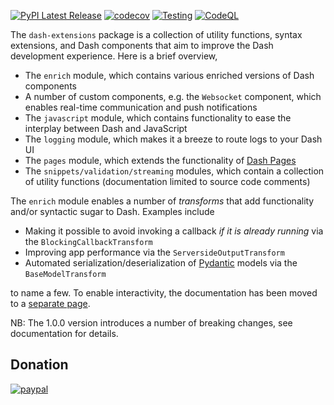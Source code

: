 [![PyPI Latest Release](https://img.shields.io/pypi/v/dash-extensions.svg)](https://pypi.org/project/dash-extensions/)
[![codecov](https://img.shields.io/codecov/c/github/thedirtyfew/dash-extensions?logo=codecov)](https://codecov.io/gh/thedirtyfew/dash-extensions)
[![Testing](https://github.com/thedirtyfew/dash-extensions/actions/workflows/python-test.yml/badge.svg)](https://github.com/thedirtyfew/dash-extensions/actions/workflows/python-test.yml)
[![CodeQL](https://github.com/thedirtyfew/dash-extensions/actions/workflows/codeql-analysis.yml/badge.svg)](https://github.com/thedirtyfew/dash-extensions/actions/workflows/codeql-analysis.yml)

The `dash-extensions` package is a collection of utility functions, syntax extensions, and Dash components that aim to improve the Dash development experience. Here is a brief overview,

-   The `enrich` module, which contains various enriched versions of Dash components
-   A number of custom components, e.g. the `Websocket` component, which enables real-time communication and push notifications
-   The `javascript` module, which contains functionality to ease the interplay between Dash and JavaScript
-   The `logging` module, which makes it a breeze to route logs to your Dash UI
-   The `pages` module, which extends the functionality of [Dash Pages](https://dash.plotly.com/urls)
-   The `snippets/validation/streaming` modules, which contain a collection of utility functions (documentation limited to source code comments)

The `enrich` module enables a number of _transforms_ that add functionality and/or syntactic sugar to Dash. Examples include

-   Making it possible to avoid invoking a callback _if it is already running_ via the `BlockingCallbackTransform`
-   Improving app performance via the `ServersideOutputTransform`
-   Automated serialization/deserialization of [Pydantic](https://docs.pydantic.dev/latest/) models via the `BaseModelTransform`

to name a few. To enable interactivity, the documentation has been moved to a [separate page](http://dash-extensions.com).

NB: The 1.0.0 version introduces a number of breaking changes, see documentation for details.

## Donation

[![paypal](https://www.paypalobjects.com/en_US/i/btn/btn_donateCC_LG.gif)](https://www.paypal.com/cgi-bin/webscr?cmd=_donations&business=Z9RXT5HVPK3B8&currency_code=DKK&source=url)
